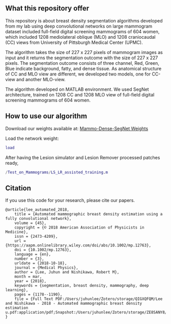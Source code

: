 ## What this repository offer
This repository is about breast density segmentation algorithms developed from my lab using deep convolutional networks on large mammogram dataset included full-field digital screening mammograms of 604 women, which included 1208 mediolateral oblique (MLO) and 1208 craniocaudal (CC) views from University of Pittsburgh Medical Center (UPMC).

The algorithm takes the size of 227 x 227 pixels of mammogram images as input and it returns the segmentation outcome with the size of 227 x 227 pixels.
The segmentation outcome consists of three channel, Red, Green, Blue indicate background, fatty, and dense tissue. 
As anatomical structure of CC and MLO view are different, we developed two models, one for CC-view and another MLO-view. 

The algorithm developed on MATLAB environment. We used SegNet architecture, trained on 1208 CC and 1208 MLO view of full-field digital screening mammograms of 604 women.

## How to use our algorithm
Download our weights available at: [Mammo-Dense-SegNet Weights]()

Load the network weight:
```matlab
load 
```
After having the Lesion simulator and Lesion Remover processed patches ready, 
```matlab
/Test_on_Mammograms/LS_LR_assisted_training.m
```

## Citation
If you use this code for your research, please cite our papers.
```
@article{lee_automated_2018,
	title = {Automated mammographic breast density estimation using a fully convolutional network},
	volume = {45},
	copyright = {© 2018 American Association of Physicists in Medicine},
	issn = {2473-4209},
	url = {https://aapm.onlinelibrary.wiley.com/doi/abs/10.1002/mp.12763},
	doi = {10.1002/mp.12763},
	language = {en},
	number = {3},
	urldate = {2018-10-18},
	journal = {Medical Physics},
	author = {Lee, Juhun and Nishikawa, Robert M},
	month = mar,
	year = {2018},
	keywords = {segmentation, breast density, mammography, deep learning},
	pages = {1178--1190},
	file = {Full Text PDF:/Users/juhunlee/Zotero/storage/QIGXQFQM/Lee and Nishikawa - 2018 - Automated mammographic breast density estimation u.pdf:application/pdf;Snapshot:/Users/juhunlee/Zotero/storage/ZE8SANY8/mp.html:text/html},
}
```
